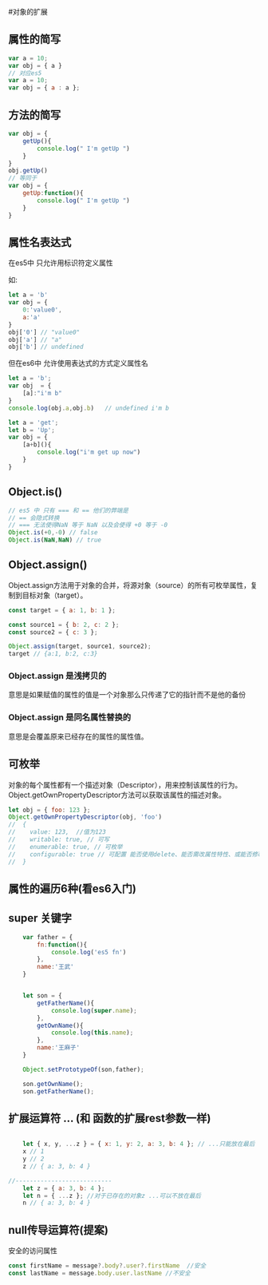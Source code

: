 #对象的扩展

## 属性的简写
```js
var a = 10;
var obj = { a }
// 对应es5
var a = 10;
var obj = { a : a };
```

## 方法的简写
```js
var obj = {
    getUp(){
        console.log(" I'm getUp ")
    }
}
obj.getUp()
// 等同于
var obj = {
    getUp:function(){
        console.log(" I'm getUp ")
    }
}
```

## 属性名表达式
在es5中 只允许用标识符定义属性

如:
```js
let a = 'b'
var obj = {
    0:'value0',
    a:'a'
}
obj['0'] // "value0"
obj['a'] // "a"
obj['b'] // undefined
```


但在es6中 允许使用表达式的方式定义属性名

```js
let a = 'b';
var obj  = {
    [a]:"i'm b"
}
console.log(obj.a,obj.b)   // undefined i'm b

let a = 'get';
let b = 'Up';
var obj = {
    [a+b](){
        console.log("i'm get up now")
    }
}
```

## Object.is()

```js
// es5 中 只有 === 和 == 他们的弊端是
// == 会隐式转换
// === 无法使得NaN 等于 NaN 以及会使得 +0 等于 -0
Object.is(+0,-0) // false
Object.is(NaN,NaN) // true
```

## Object.assign()
Object.assign方法用于对象的合并，将源对象（source）的所有可枚举属性，复制到目标对象（target）。
```js
const target = { a: 1, b: 1 };

const source1 = { b: 2, c: 2 };
const source2 = { c: 3 };

Object.assign(target, source1, source2);
target // {a:1, b:2, c:3}
```

### Object.assign 是浅拷贝的
意思是如果赋值的属性的值是一个对象那么只传递了它的指针而不是他的备份

### Object.assign 是同名属性替换的
意思是会覆盖原来已经存在的属性的属性值。

## 可枚举
对象的每个属性都有一个描述对象（Descriptor），用来控制该属性的行为。Object.getOwnPropertyDescriptor方法可以获取该属性的描述对象。
```js
let obj = { foo: 123 };
Object.getOwnPropertyDescriptor(obj, 'foo')
//  {
//    value: 123,  //值为123
//    writable: true, // 可写
//    enumerable: true, // 可枚举
//    configurable: true // 可配置 能否使用delete、能否需改属性特性、或能否修改访问器属性、，false为不可重新定义，默认值为true
//  }
```

## 属性的遍历6种(看es6入门)

## super 关键字
```js
    var father = {
        fn:function(){
            console.log('es5 fn')
        },
        name:'王武'
    }


    let son = {
        getFatherName(){
            console.log(super.name);
        },
        getOwnName(){
            console.log(this.name);
        },
        name:'王麻子'
    }

    Object.setPrototypeOf(son,father);

    son.getOwnName();
    son.getFatherName();
```

## 扩展运算符 ... (和 函数的扩展rest参数一样)

```js

    let { x, y, ...z } = { x: 1, y: 2, a: 3, b: 4 }; // ...只能放在最后
    x // 1
    y // 2
    z // { a: 3, b: 4 }

//---------------------------
    let z = { a: 3, b: 4 };
    let n = { ...z }; //对于已存在的对象z ...可以不放在最后
    n // { a: 3, b: 4 }
```

## null传导运算符(提案)
安全的访问属性
```js
const firstName = message?.body?.user?.firstName  //安全
const lastName = message.body.user.lastName //不安全
```